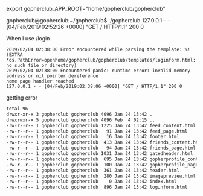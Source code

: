 export gopherclub_APP_ROOT="home/gopherclub/gopherclub"

gopherclub@gopherclub:~/gopherclub$ ./gopherclub
127.0.0.1 - - [04/Feb/2019:02:52:26 +0000] "GET / HTTP/1.1" 200 0

When I use /login 

``` 
2019/02/04 02:38:00 Error encountered while parsing the template: %!(EXTRA *os.PathError=openhome/gopherclub/gopherclub/templates/loginform.html: no such file or directory)
2019/02/04 02:38:00 Encountered panic: runtime error: invalid memory address or nil pointer dereference
home page handler reached
127.0.0.1 - - [04/Feb/2019:02:38:06 +0000] "GET / HTTP/1.1" 200 0
```

getting error

```sh gopherclub@gopherclub:~/gopherclub$ ls -la templates/
total 96
drwxr-xr-x 3 gopherclub gopherclub 4096 Jan 24 13:42 .
drwxrwxr-x 5 gopherclub gopherclub 4096 Feb  4 02:15 ..
-rw-r--r-- 1 gopherclub gopherclub 1225 Jan 24 13:42 feed_content.html
-rw-r--r-- 1 gopherclub gopherclub   91 Jan 24 13:42 feed_page.html
-rw-r--r-- 1 gopherclub gopherclub   16 Jan 24 13:42 footer.html
-rw-r--r-- 1 gopherclub gopherclub  413 Jan 24 13:42 friends_content.html
-rw-r--r-- 1 gopherclub gopherclub   94 Jan 24 13:42 friends_page.html
-rw-r--r-- 1 gopherclub gopherclub 1031 Jan 24 13:42 gatedheader.html
-rw-r--r-- 1 gopherclub gopherclub  695 Jan 24 13:42 gopherprofile_content.html
-rw-r--r-- 1 gopherclub gopherclub  100 Jan 24 13:42 gopherprofile_page.html
-rw-r--r-- 1 gopherclub gopherclub  361 Jan 24 13:42 header.html
-rw-r--r-- 1 gopherclub gopherclub  280 Jan 24 13:42 imagepreview.html
-rw-r--r-- 1 gopherclub gopherclub    0 Jan 24 13:42 index.html
-rw-r--r-- 1 gopherclub gopherclub  896 Jan 24 13:42 loginform.html
```
